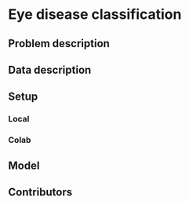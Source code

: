# Eye disease classification

## Problem description

## Data description

## Setup
### Local
### Colab

## Model

## Contributors
